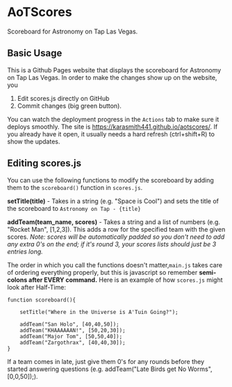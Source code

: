 # AoTScores
Scoreboard for Astronomy on Tap Las Vegas.

## Basic Usage

This is a Github Pages website that displays the scoreboard for Astronomy on Tap Las Vegas. In order to make the changes show up on the website, you 

1. Edit scores.js directly on GitHub
2. Commit changes (big green button).
 
You can watch the deployment progress in the `Actions` tab to make sure it deploys smoothly. The site is https://karasmith441.github.io/aotscores/. If you already have it open, it usually needs a hard refresh (ctrl+shift+R) to show the updates.

## Editing scores.js

You can use the following functions to modify the scoreboard by adding them to the `scoreboard()` function in `scores.js`.

**setTitle(title)** - Takes in a string (e.g. "Space is Cool") and sets the title of the scoreboard to `Astronomy on Tap - {title}`

**addTeam(team_name, scores)** - Takes a string and a list of numbers (e.g. "Rocket Man", [1,2,3]). This adds a row for the specified team with the given scores. *Note: scores will be automatically padded so you don't need to add any extra 0's on the end; if it's round 3, your scores lists should just be 3 entries long.*

The order in which you call the functions doesn't matter,`main.js` takes care of ordering everything properly, but this is javascript so remember **semi-colons after EVERY command.** Here is an example of how `scores.js` might look after Half-Time:

```
function scoreboard(){
	
	setTitle("Where in the Universe is A'Tuin Going?");

	addTeam("San Holo", [40,40,50]);
	addTeam("KHAAAAAAN!", [50,20,30]);
	addTeam("Major Tom", [50,50,40]);
	addTeam("Zargothrax", [40,40,30]);
}
```

If a team comes in late, just give them 0's for any rounds before they started answering questions (e.g. addTeam("Late Birds get No Worms", [0,0,50]);).
